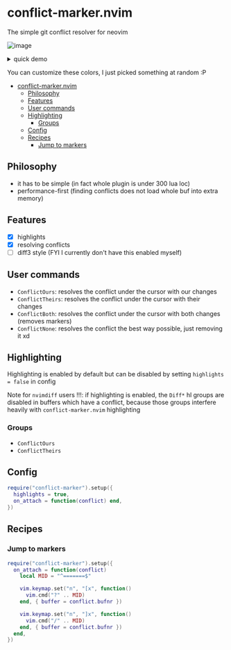 # conflict-marker.nvim


The simple git conflict resolver for neovim


![image](https://github.com/user-attachments/assets/c4478663-0ec3-4f72-9b0d-e4ad98cf5e38)

<details>
  <summary>quick demo</summary>


https://github.com/user-attachments/assets/45c99347-41ad-481a-afa8-c7bfcae4a265



</details>


You can customize these colors, I just picked something at random :P


<!--toc:start-->
- [conflict-marker.nvim](#conflict-markernvim)
  - [Philosophy](#philosophy)
  - [Features](#features)
  - [User commands](#user-commands)
  - [Highlighting](#highlighting)
    - [Groups](#groups)
  - [Config](#config)
  - [Recipes](#recipes)
    - [Jump to markers](#jump-to-markers)
<!--toc:end-->


## Philosophy

- it has to be simple (in fact whole plugin is under 300 lua loc)
- performance-first (finding conflicts does not load whole buf into extra memory)


## Features
- [x] highlights
- [x] resolving conflicts
- [ ] diff3 style (FYI I currently don't have this enabled myself)

## User commands

- `ConflictOurs`: resolves the conflict under the cursor with our changes
- `ConflictTheirs`: resolves the conflict under the cursor with their changes
- `ConflictBoth`: resolves the conflict under the cursor with both changes (removes markers)
- `ConflictNone`: resolves the conflict the best way possible, just removing it xd

## Highlighting

Highlighting is enabled by default but can be disabled by setting `highlights = false` in config

Note for `nvimdiff` users !!!: if highlighting is enabled, the `Diff*` hl groups are disabled in buffers which have a
conflict, because those groups interfere heavily with `conflict-marker.nvim` highlighting

### Groups

- `ConflictOurs`
- `ConflictTheirs`


## Config

```lua
require("conflict-marker").setup({
  highlights = true,
  on_attach = function(conflict) end,
})
```

## Recipes

### Jump to markers

```lua
require("conflict-marker").setup({
  on_attach = function(conflict)
    local MID = "^=======$"

    vim.keymap.set("n", "[x", function()
      vim.cmd("?" .. MID)
    end, { buffer = conflict.bufnr })

    vim.keymap.set("n", "]x", function()
      vim.cmd("/" .. MID)
    end, { buffer = conflict.bufnr })
  end,
})

```
